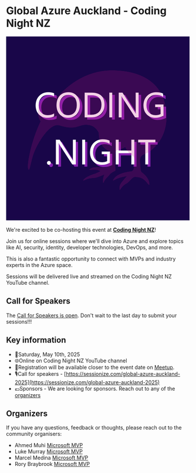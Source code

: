 # Global Azure Auckland - Coding Night NZ

![Global Azure Auckland](logo.png)

We're excited to be co-hosting this event at **[Coding Night NZ](https://www.meetup.com/coding-night-nz/)**!

Join us for online sessions where we'll dive into Azure and explore topics like AI, security, identity, developer technologies, DevOps, and more.

This is also a fantastic opportunity to connect with MVPs and industry experts in the Azure space.

Sessions will be delivered live and streamed on the Coding Night NZ YouTube channel.


## Call for Speakers

The [Call for Speakers is open](https://sessionize.com/global-azure-auckland-2025). Don't wait to the last day to submit your sessions!!!


## Key information

* 📅Saturday, May 10th, 2025 
* 🌐Online on Coding Night NZ YouTube channel
* 🎫Registration will be available closer to the event date on [Meetup](https://www.meetup.com/coding-night-nz/).
* 🎙️Call for speakers - [https://sessionize.com/global-azure-auckland-2025](https://sessionize.com/global-azure-auckland-2025)
* 💶Sponsors - We are looking for sponsors. Reach out to any of the [organizers](#organizers)


## Organizers

If you have any questions, feedback or thoughts, please reach out to the community organisers:

* Ahmed Muhi [Microsoft MVP](https://mvp.microsoft.com/en-US/MVP/profile/c21c4142-bd98-44cf-ad5a-7ac539f0e61b)
* Luke Murray [Microsoft MVP](https://mvp.microsoft.com/en-US/MVP/profile/d34dd21d-04c6-ec11-a7b5-0022482d3c49)
* Marcel Medina [Microsoft MVP](https://mvp.microsoft.com/en-US/mvp/profile/67ea0e57-1e9e-ed11-83ff-000d3a5600fa)
* Rory Braybrook [Microsoft MVP](https://mvp.microsoft.com/en-US/mvp/profile/701af859-76af-e911-a98e-000d3a137a43)